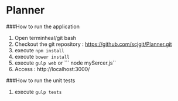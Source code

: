 # Planner

###How to run the application

1. Open terminheal/git bash
2. Checkout the git repository : https://github.com/scjgit/Planner.git
3. execute ```npm install```
4. execute ```bower install```
5. execute ```gulp web``` or ``` node mySercer.js``
6. Access : http://localhost:3000/


###How to run the unit tests
1. execute ```gulp tests```
